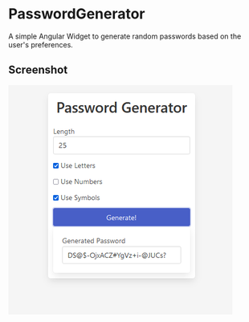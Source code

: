# PasswordGenerator

A simple Angular Widget to generate random passwords based on the user's preferences.

## Screenshot

<img src="https://github.com/PratikGarai/PasswordGenerator/blob/master/screenshot.png" alt="screenshot"/>
